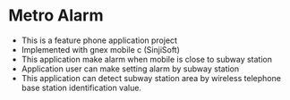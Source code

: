 # Metro Alarm
* This is a feature phone application project
* Implemented with gnex mobile c (SinjiSoft)
* This application make alarm when mobile is close to subway station
* Application user can make setting alarm by subway station
* This application can detect subway station area by wireless telephone base station identification value.
